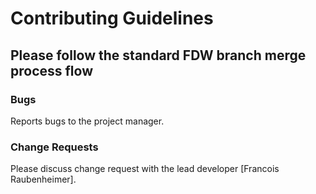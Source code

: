 # Contributing Guidelines

## Please follow the standard FDW branch merge process flow

### Bugs
 Reports bugs to the project manager.

### Change Requests
 Please discuss change request with the lead developer [Francois Raubenheimer].
